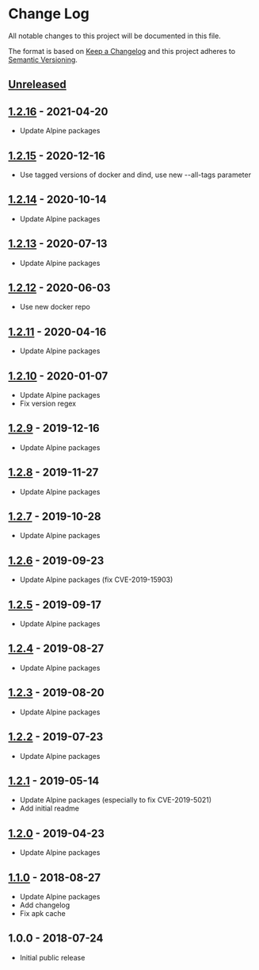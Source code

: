 # Change Log
All notable changes to this project will be documented in this file.

The format is based on [Keep a Changelog](http://keepachangelog.com/)
and this project adheres to [Semantic Versioning](http://semver.org/).

## [Unreleased]

## [1.2.16] - 2021-04-20
- Update Alpine packages

## [1.2.15] - 2020-12-16
- Use tagged versions of docker and dind, use new --all-tags parameter

## [1.2.14] - 2020-10-14
- Update Alpine packages

## [1.2.13] - 2020-07-13
- Update Alpine packages

## [1.2.12] - 2020-06-03
- Use new docker repo

## [1.2.11] - 2020-04-16
- Update Alpine packages

## [1.2.10] - 2020-01-07
- Update Alpine packages
- Fix version regex

## [1.2.9] - 2019-12-16
- Update Alpine packages

## [1.2.8] - 2019-11-27
- Update Alpine packages

## [1.2.7] - 2019-10-28
- Update Alpine packages

## [1.2.6] - 2019-09-23
- Update Alpine packages (fix CVE-2019-15903)

## [1.2.5] - 2019-09-17
- Update Alpine packages

## [1.2.4] - 2019-08-27
- Update Alpine packages

## [1.2.3] - 2019-08-20
- Update Alpine packages

## [1.2.2] - 2019-07-23
- Update Alpine packages

## [1.2.1] - 2019-05-14
- Update Alpine packages (especially to fix CVE-2019-5021)
- Add initial readme

## [1.2.0] - 2019-04-23
- Update Alpine packages

## [1.1.0] - 2018-08-27
- Update Alpine packages
- Add changelog
- Fix apk cache

## 1.0.0 - 2018-07-24
- Initial public release

[Unreleased]:  https://github.com/gmitirol/alpine38/compare/1.2.16...HEAD
[1.2.16]: https://github.com/gmitirol/alpine38/compare/1.2.15...1.2.16
[1.2.15]: https://github.com/gmitirol/alpine38/compare/1.2.14...1.2.15
[1.2.14]: https://github.com/gmitirol/alpine38/compare/1.2.13...1.2.14
[1.2.13]: https://github.com/gmitirol/alpine38/compare/1.2.12...1.2.13
[1.2.12]: https://github.com/gmitirol/alpine38/compare/1.2.11...1.2.12
[1.2.11]: https://github.com/gmitirol/alpine38/compare/1.2.10...1.2.11
[1.2.10]: https://github.com/gmitirol/alpine38/compare/1.2.9...1.2.10
[1.2.9]: https://github.com/gmitirol/alpine38/compare/1.2.8...1.2.9
[1.2.8]: https://github.com/gmitirol/alpine38/compare/1.2.7...1.2.8
[1.2.7]: https://github.com/gmitirol/alpine38/compare/1.2.6...1.2.7
[1.2.6]: https://github.com/gmitirol/alpine38/compare/1.2.5...1.2.6
[1.2.5]: https://github.com/gmitirol/alpine38/compare/1.2.4...1.2.5
[1.2.4]: https://github.com/gmitirol/alpine38/compare/1.2.3...1.2.4
[1.2.3]: https://github.com/gmitirol/alpine38/compare/1.2.2...1.2.3
[1.2.2]: https://github.com/gmitirol/alpine38/compare/1.2.1...1.2.2
[1.2.1]: https://github.com/gmitirol/alpine38/compare/1.2.0...1.2.1
[1.2.0]: https://github.com/gmitirol/alpine38/compare/1.1.0...1.2.0
[1.1.0]: https://github.com/gmitirol/alpine38/compare/1.0.0...1.1.0
